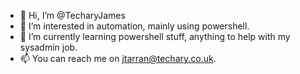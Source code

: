 - 👋 Hi, I’m @TecharyJames
- 👀 I’m interested in automation, mainly using powershell.
- 🌱 I’m currently learning powershell stuff, anything to help with my sysadmin job. 
- 📫 You can reach me on jtarran@techary.co.uk.

<!---
TecharyJames/TecharyJames is a ✨ special ✨ repository because its `README.md` (this file) appears on your GitHub profile.
You can click the Preview link to take a look at your changes.
--->
